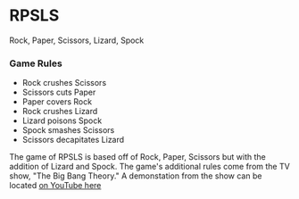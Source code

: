 # RPSLS
Rock, Paper, Scissors, Lizard, Spock

<h3>Game Rules</h3>
<ul>
<li>Rock crushes Scissors</li>
<li>Scissors cuts Paper</li>
<li>Paper covers Rock</li>
<li>Rock crushes Lizard</li>
<li>Lizard poisons Spock</li>
<li>Spock smashes Scissors</li>
<li>Scissors decapitates Lizard</li>
</ul>

<p>The game of RPSLS is based off of Rock, Paper, Scissors but with the addition of Lizard and Spock. The game's additional rules come from the TV show, "The Big Bang Theory." A demonstation from the show can be located <a href="https://youtu.be/Z2Dwxv-EMTM">on YouTube here</a><p>
